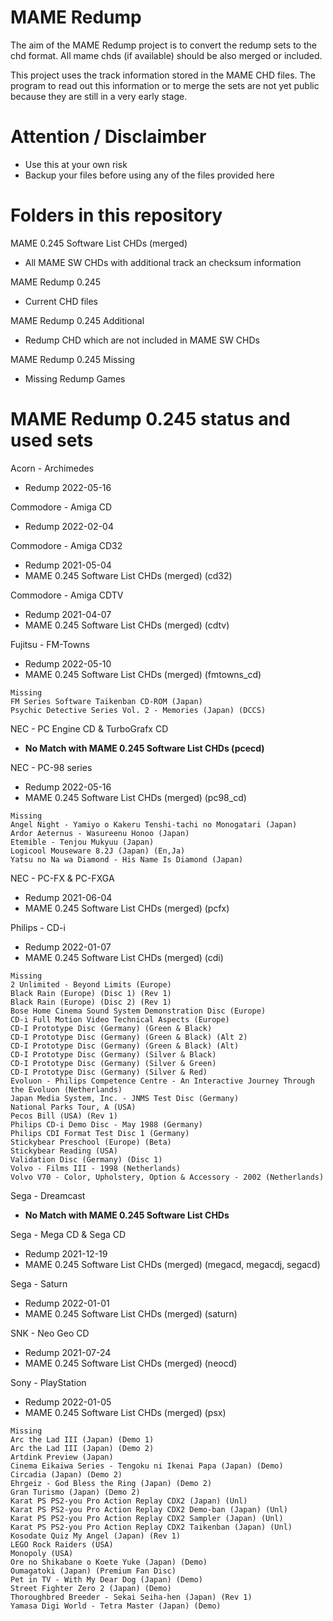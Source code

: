 # MAME Redump

The aim of the MAME Redump project is to convert the redump sets to the chd format. All mame chds (if available) should be also merged or included.

This project uses the track information stored in the MAME CHD files.
The program to read out this information or to merge the sets are not yet public because they are still in a very early stage.

# Attention / Disclaimber

- Use this at your own risk
- Backup your files before using any of the files provided here

# Folders in this repository

MAME 0.245 Software List CHDs (merged)
- All MAME SW CHDs with additional track an checksum information

MAME Redump 0.245 
- Current CHD files

MAME Redump 0.245 Additional 
- Redump CHD which are not included in MAME SW CHDs

MAME Redump 0.245 Missing 
- Missing Redump Games

# MAME Redump 0.245 status and used sets

Acorn - Archimedes
- Redump 2022-05-16

Commodore - Amiga CD
- Redump 2022-02-04

Commodore - Amiga CD32
- Redump 2021-05-04
- MAME 0.245 Software List CHDs (merged) (cd32)

Commodore - Amiga CDTV
- Redump 2021-04-07
- MAME 0.245 Software List CHDs (merged) (cdtv)

Fujitsu - FM-Towns
- Redump 2022-05-10
- MAME 0.245 Software List CHDs (merged) (fmtowns_cd)

```
Missing
FM Series Software Taikenban CD-ROM (Japan)
Psychic Detective Series Vol. 2 - Memories (Japan) (DCCS)
```

NEC - PC Engine CD & TurboGrafx CD
- **No Match with MAME 0.245 Software List CHDs (pcecd)**

NEC - PC-98 series
- Redump 2022-05-16
- MAME 0.245 Software List CHDs (merged) (pc98_cd)

```
Missing
Angel Night - Yamiyo o Kakeru Tenshi-tachi no Monogatari (Japan)
Ardor Aeternus - Wasureenu Honoo (Japan)
Etemible - Tenjou Mukyuu (Japan)
Logicool Mouseware 8.2J (Japan) (En,Ja)
Yatsu no Na wa Diamond - His Name Is Diamond (Japan)
```

NEC - PC-FX & PC-FXGA
- Redump 2021-06-04
- MAME 0.245 Software List CHDs (merged) (pcfx)

Philips - CD-i
- Redump 2022-01-07
- MAME 0.245 Software List CHDs (merged) (cdi)

```
Missing
2 Unlimited - Beyond Limits (Europe)
Black Rain (Europe) (Disc 1) (Rev 1)
Black Rain (Europe) (Disc 2) (Rev 1)
Bose Home Cinema Sound System Demonstration Disc (Europe)
CD-i Full Motion Video Technical Aspects (Europe)
CD-I Prototype Disc (Germany) (Green & Black)
CD-I Prototype Disc (Germany) (Green & Black) (Alt 2)
CD-I Prototype Disc (Germany) (Green & Black) (Alt)
CD-I Prototype Disc (Germany) (Silver & Black)
CD-I Prototype Disc (Germany) (Silver & Green)
CD-I Prototype Disc (Germany) (Silver & Red)
Evoluon - Philips Competence Centre - An Interactive Journey Through the Evoluon (Netherlands)
Japan Media System, Inc. - JNMS Test Disc (Germany)
National Parks Tour, A (USA)
Pecos Bill (USA) (Rev 1)
Philips CD-i Demo Disc - May 1988 (Germany)
Philips CDI Format Test Disc 1 (Germany)
Stickybear Preschool (Europe) (Beta)
Stickybear Reading (USA)
Validation Disc (Germany) (Disc 1)
Volvo - Films III - 1998 (Netherlands)
Volvo V70 - Color, Upholstery, Option & Accessory - 2002 (Netherlands)
```

Sega - Dreamcast 
- **No Match with MAME 0.245 Software List CHDs**

Sega - Mega CD & Sega CD 
- Redump 2021-12-19
- MAME 0.245 Software List CHDs (merged) (megacd, megacdj, segacd)

Sega - Saturn
- Redump 2022-01-01
- MAME 0.245 Software List CHDs (merged) (saturn)

SNK - Neo Geo CD
- Redump 2021-07-24
- MAME 0.245 Software List CHDs (merged) (neocd)

Sony - PlayStation
- Redump 2022-01-05
- MAME 0.245 Software List CHDs (merged) (psx)

```
Missing
Arc the Lad III (Japan) (Demo 1)
Arc the Lad III (Japan) (Demo 2)
Artdink Preview (Japan)
Cinema Eikaiwa Series - Tengoku ni Ikenai Papa (Japan) (Demo)
Circadia (Japan) (Demo 2)
Ehrgeiz - God Bless the Ring (Japan) (Demo 2)
Gran Turismo (Japan) (Demo 2)
Karat PS PS2-you Pro Action Replay CDX2 (Japan) (Unl)
Karat PS PS2-you Pro Action Replay CDX2 Demo-ban (Japan) (Unl)
Karat PS PS2-you Pro Action Replay CDX2 Sampler (Japan) (Unl)
Karat PS PS2-you Pro Action Replay CDX2 Taikenban (Japan) (Unl)
Kosodate Quiz My Angel (Japan) (Rev 1)
LEGO Rock Raiders (USA)
Monopoly (USA)
Ore no Shikabane o Koete Yuke (Japan) (Demo)
Oumagatoki (Japan) (Premium Fan Disc)
Pet in TV - With My Dear Dog (Japan) (Demo)
Street Fighter Zero 2 (Japan) (Demo)
Thoroughbred Breeder - Sekai Seiha-hen (Japan) (Rev 1)
Yamasa Digi World - Tetra Master (Japan) (Demo)
```
